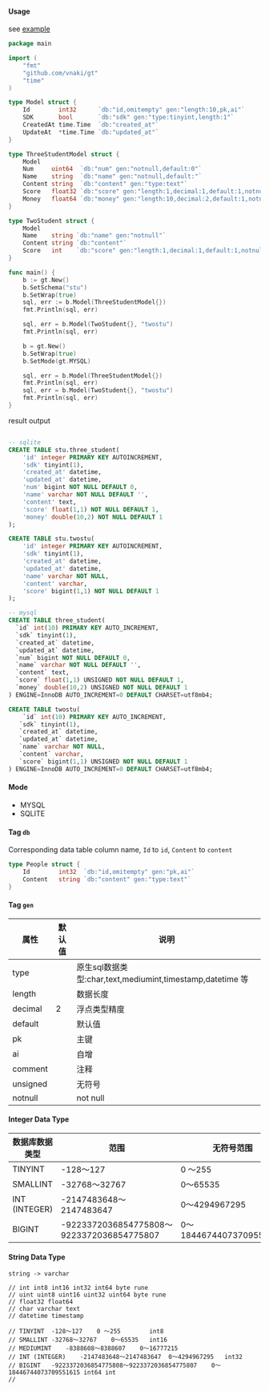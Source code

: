 #### Usage

see [example](https://github.com/Vnaki/gt/tree/master/example)

```go 
package main

import (
	"fmt"
	"github.com/vnaki/gt"
	"time"
)

type Model struct {
	Id        int32      `db:"id,omitempty" gen:"length:10,pk,ai"`
	SDK       bool       `db:"sdk" gen:"type:tinyint,length:1"`
	CreatedAt time.Time  `db:"created_at"`
	UpdateAt  *time.Time `db:"updated_at"`
}

type ThreeStudentModel struct {
	Model
	Num     uint64  `db:"num" gen:"notnull,default:0"`
	Name    string  `db:"name" gen:"notnull,default:"`
	Content string  `db:"content" gen:"type:text"`
	Score   float32 `db:"score" gen:"length:1,decimal:1,default:1,notnull,unsigned"`
	Money   float64 `db:"money" gen:"length:10,decimal:2,default:1,notnull,unsigned"`
}

type TwoStudent struct {
	Model
	Name    string `db:"name" gen:"notnull"`
	Content string `db:"content"`
	Score   int    `db:"score" gen:"length:1,decimal:1,default:1,notnull,unsigned"`
}

func main() {
	b := gt.New()
	b.SetSchema("stu")
	b.SetWrap(true)
	sql, err := b.Model(ThreeStudentModel{})
	fmt.Println(sql, err)

	sql, err = b.Model(TwoStudent{}, "twostu")
	fmt.Println(sql, err)

	b = gt.New()
	b.SetWrap(true)
	b.SetMode(gt.MYSQL)

	sql, err = b.Model(ThreeStudentModel{})
	fmt.Println(sql, err)
	sql, err = b.Model(TwoStudent{}, "twostu")
	fmt.Println(sql, err)
}

```

result output

```sql

-- sqlite
CREATE TABLE stu.three_student(
    'id' integer PRIMARY KEY AUTOINCREMENT,
    'sdk' tinyint(1),
    'created_at' datetime,
    'updated_at' datetime,
    'num' bigint NOT NULL DEFAULT 0,
    'name' varchar NOT NULL DEFAULT '',
    'content' text,
    'score' float(1,1) NOT NULL DEFAULT 1,
    'money' double(10,2) NOT NULL DEFAULT 1
);

CREATE TABLE stu.twostu(
    'id' integer PRIMARY KEY AUTOINCREMENT,
    'sdk' tinyint(1),
    'created_at' datetime,
    'updated_at' datetime,
    'name' varchar NOT NULL,
    'content' varchar,
    'score' bigint(1,1) NOT NULL DEFAULT 1
);

-- mysql
CREATE TABLE three_student(
  `id` int(10) PRIMARY KEY AUTO_INCREMENT,
  `sdk` tinyint(1),
  `created_at` datetime,
  `updated_at` datetime,
  `num` bigint NOT NULL DEFAULT 0,
  `name` varchar NOT NULL DEFAULT '',
  `content` text,
  `score` float(1,1) UNSIGNED NOT NULL DEFAULT 1,
  `money` double(10,2) UNSIGNED NOT NULL DEFAULT 1
) ENGINE=InnoDB AUTO_INCREMENT=0 DEFAULT CHARSET=utf8mb4;

CREATE TABLE twostu(
    `id` int(10) PRIMARY KEY AUTO_INCREMENT,
   `sdk` tinyint(1),
   `created_at` datetime,
   `updated_at` datetime,
   `name` varchar NOT NULL,
   `content` varchar,
   `score` bigint(1,1) UNSIGNED NOT NULL DEFAULT 1
) ENGINE=InnoDB AUTO_INCREMENT=0 DEFAULT CHARSET=utf8mb4;
```
#### Mode 

- MYSQL
- SQLITE

#### Tag `db`

Corresponding data table column name, `Id` to `id`, `Content` to `content` 

```go 
type People struct {
    Id        int32  `db:"id,omitempty" gen:"pk,ai"`
    Content   string `db:"content" gen:"type:text"`
}


```

#### Tag `gen`

| 属性 | 默认值 | 说明 |
| --- | --- | --- |
| type | | 原生sql数据类型:char,text,mediumint,timestamp,datetime 等 |
| length | | 数据长度 |
| decimal | 2 | 浮点类型精度 |
| default | | 默认值 |
| pk | | 主键 |
| ai | | 自增 |
| comment | | 注释 |
| unsigned | | 无符号 |
| notnull | | not null |

#### Integer Data Type

| 数据库数据类型 | 范围 | 无符号范围 | 数据类型 |
| --- | --- | --- | --- |
| TINYINT | -128〜127 | 0 〜255 | int8/uint8 |
| SMALLINT | -32768〜32767 | 0〜65535 | int16/uint16|
| INT (INTEGER) | -2147483648〜2147483647 | 0〜4294967295 | int32/uint32|
| BIGINT | -9223372036854775808〜9223372036854775807 | 0〜18446744073709551615 | int64 int / uint64 uint|

#### String Data Type

``` 
string -> varchar
```

```
// int int8 int16 int32 int64 byte rune
// uint uint8 uint16 uint32 uint64 byte rune
// float32 float64
// char varchar text
// datetime timestamp

// TINYINT	-128〜127	0 〜255        int8
// SMALLINT	-32768〜32767	0〜65535   int16
// MEDIUMINT	-8388608〜8388607	0〜16777215
// INT (INTEGER)	-2147483648〜2147483647	0〜4294967295   int32
// BIGINT	-9223372036854775808〜9223372036854775807	0〜18446744073709551615 int64 int
//

```
